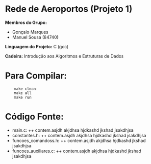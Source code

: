 # Rede de Aeroportos (Projeto 1)

**Membros do Grupo:**
- Gonçalo Marques
- Manuel Sousa (84740)

**Linguagem do Projeto:** C (gcc) <br/>

**Cadeira:** Introdução aos Algoritmos e Estruturas de Dados 

Para Compilar:
==========

```
    make clean
    make all
    make run
```

Código Fonte:
==========
+ main.c:
++ contem.asjdh akjdhsa hjdkashd jkshad jsakdhjsa
+ constantes.h:
++ contem.asjdh akjdhsa hjdkashd jkshad jsakdhjsa
+ funcoes_comandoss.h:
++ contem.asjdh akjdhsa hjdkashd jkshad jsakdhjsa
+ funcoes_auxiliares.c:
++ contem.asjdh akjdhsa hjdkashd jkshad jsakdhjsa
